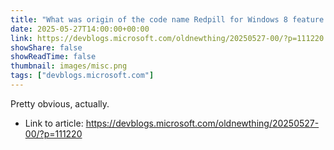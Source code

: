 ```yaml
---
title: "What was origin of the code name Redpill for Windows 8 feature lockout?"
date: 2025-05-27T14:00:00+00:00
link: https://devblogs.microsoft.com/oldnewthing/20250527-00/?p=111220
showShare: false
showReadTime: false
thumbnail: images/misc.png
tags: ["devblogs.microsoft.com"]
---
```

Pretty obvious, actually.

- Link to article: https://devblogs.microsoft.com/oldnewthing/20250527-00/?p=111220